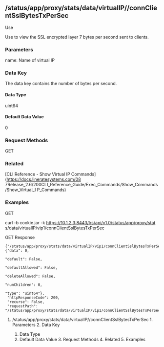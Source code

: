 ## /status/app/proxy/stats/data/virtualIP/<name>/connClientSslBytesTxPerSec

Use

Use to view the SSL encrypted layer 7 bytes per second sent to clients.

### Parameters

name: Name of virtual IP

### Data Key

The data key contains the number of bytes per second.

#### Data Type

uint64

#### Default Data Value

0

### Request Methods

GET

### Related

[CLI Reference - Show Virtual IP Commands](https://docs.lineratesystems.com/08
7Release_2.6/200CLI_Reference_Guide/Exec_Commands/Show_Commands/Show_Virtual_I
P_Commands)

### Examples

GET

curl -b cookie.jar -k https://10.1.2.3:8443/lrs/api/v1.0/status/app/proxy/stat
s/data/virtualIP/vip1/connClientSslBytesTxPerSec

GET Response

    
    {"/status/app/proxy/stats/data/virtualIP/vip1/connClientSslBytesTxPerSec": {"data": 0,
                                                                                   "default": False,
                                                                                   "defaultAllowed": False,
                                                                                   "deleteAllowed": False,
                                                                                   "numChildren": 0,
                                                                                   "type": "uint64"},
     "httpResponseCode": 200,
     "recurse": False,
     "requestPath": "/status/app/proxy/stats/data/virtualIP/vip1/connClientSslBytesTxPerSec"}
    

  1. /status/app/proxy/stats/data/virtualIP/<name>/connClientSslBytesTxPerSec
    1. Parameters
    2. Data Key
      1. Data Type
      2. Default Data Value
    3. Request Methods
    4. Related
    5. Examples

